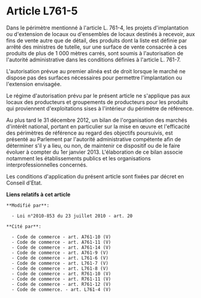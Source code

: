 # Article L761-5

Dans le périmètre mentionné à l'article L. 761-4, les projets d'implantation ou d'extension de locaux ou d'ensembles de
locaux destinés à recevoir, aux fins de vente autre que de détail, des produits dont la liste est définie par arrêté des
ministres de tutelle, sur une surface de vente consacrée à ces produits de plus de 1 000 mètres carrés, sont soumis à
l'autorisation de l'autorité administrative dans les conditions définies à l'article L. 761-7.

L'autorisation prévue au premier alinéa est de droit lorsque le marché ne dispose pas des surfaces nécessaires pour permettre
l'implantation ou l'extension envisagée.

Le régime d'autorisation prévu par le présent article ne s'applique pas aux locaux des producteurs et groupements de
producteurs pour les produits qui proviennent d'exploitations sises à l'intérieur du périmètre de référence.

Au plus tard le 31 décembre 2012, un bilan de l'organisation des marchés d'intérêt national, portant en particulier sur la
mise en œuvre et l'efficacité des périmètres de référence au regard des objectifs poursuivis, est présenté au Parlement par
l'autorité administrative compétente afin de déterminer s'il y a lieu, ou non, de maintenir ce dispositif ou de le faire
évoluer à compter du 1er janvier 2013. L'élaboration de ce bilan associe notamment les établissements publics et les
organisations interprofessionnelles concernés.

Les conditions d'application du présent article sont fixées par décret en Conseil d'Etat.

**Liens relatifs à cet article**

	**Modifié par**:

	  - Loi n°2010-853 du 23 juillet 2010 - art. 20

	**Cité par**:

	  - Code de commerce - art. A761-10 (V)
	  - Code de commerce - art. A761-11 (V)
	  - Code de commerce - art. A761-14 (V)
	  - Code de commerce - art. A761-9 (V)
	  - Code de commerce - art. L761-6 (V)
	  - Code de commerce - art. L761-7 (V)
	  - Code de commerce - art. L761-8 (V)
	  - Code de commerce - art. R761-10 (V)
	  - Code de commerce - art. R761-11 (V)
	  - Code de commerce - art. R761-12 (V)
	  - Code de commerce. - art. L761-4 (V)
